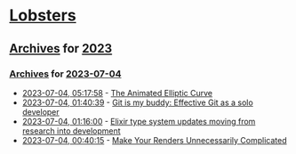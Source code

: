 # [Lobsters](../../../README.md)

## [Archives](../../index.md) for [2023](../index.md)

### [Archives](../../index.md) for [2023-07-04](index.md)

* [2023-07-04, 05:17:58](https://lobste.rs/s/1v0bot/animated_elliptic_curve) - [The Animated Elliptic Curve](https://curves.xargs.org/)
* [2023-07-04, 01:40:39](https://lobste.rs/s/2npnnw/git_is_my_buddy_effective_git_as_solo) - [Git is my buddy: Effective Git as a solo developer](https://mikkel.ca/blog/git-is-my-buddy-effective-solo-developer/)
* [2023-07-04, 01:16:00](https://lobste.rs/s/stacig/elixir_type_system_updates_moving_from) - [Elixir type system updates moving from research into development](https://elixir-lang.org/blog/2023/06/22/type-system-updates-research-dev/)
* [2023-07-04, 00:40:15](https://lobste.rs/s/tnvzoq/make_your_renders_unnecessarily) - [Make Your Renders Unnecessarily Complicated](https://youtu.be/YE9rEQAGpLw)
